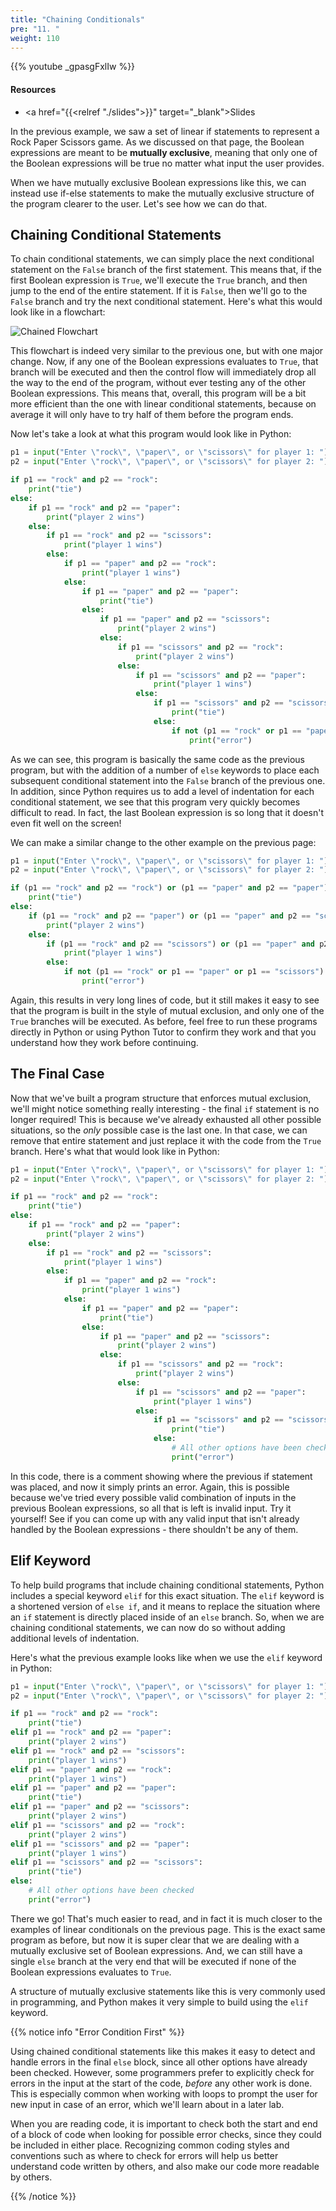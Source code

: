 ```yaml
---
title: "Chaining Conditionals"
pre: "11. "
weight: 110
---
```


{{% youtube _gpasgFxlIw %}}

#### Resources

* <a href="{{<relref "./slides">}}" target="_blank">Slides</a>

In the previous example, we saw a set of linear if statements to represent a Rock Paper Scissors game. As we discussed on that page, the Boolean expressions are meant to be **mutually exclusive**, meaning that only one of the Boolean expressions will be true no matter what input the user provides. 

When we have mutually exclusive Boolean expressions like this, we can instead use if-else statements to make the mutually exclusive structure of the program clearer to the user. Let's see how we can do that.

## Chaining Conditional Statements

To chain conditional statements, we can simply place the next conditional statement on the `False` branch of the first statement. This means that, if the first Boolean expression is `True`, we'll execute the `True` branch, and then jump to the end of the entire statement. If it is `False`, then we'll go to the `False` branch and try the next conditional statement. Here's what this would look like in a flowchart:

![Chained Flowchart](/images/04/chain.svg?classes=border,shadow)

This flowchart is indeed very similar to the previous one, but with one major change. Now, if any one of the Boolean expressions evaluates to `True`, that branch will be executed and then the control flow will immediately drop all the way to the end of the program, without ever testing any of the other Boolean expressions. This means that, overall, this program will be a bit more efficient than the one with linear conditional statements, because on average it will only have to try half of them before the program ends.

Now let's take a look at what this program would look like in Python:

```python
p1 = input("Enter \"rock\", \"paper\", or \"scissors\" for player 1: ")
p2 = input("Enter \"rock\", \"paper\", or \"scissors\" for player 2: ")

if p1 == "rock" and p2 == "rock":
    print("tie")
else:
    if p1 == "rock" and p2 == "paper":
        print("player 2 wins")
    else: 
        if p1 == "rock" and p2 == "scissors":
            print("player 1 wins")
        else:
            if p1 == "paper" and p2 == "rock":
                print("player 1 wins")
            else:
                if p1 == "paper" and p2 == "paper":
                    print("tie")
                else:
                    if p1 == "paper" and p2 == "scissors":
                        print("player 2 wins")
                    else:
                        if p1 == "scissors" and p2 == "rock":
                            print("player 2 wins")
                        else:
                            if p1 == "scissors" and p2 == "paper":
                                print("player 1 wins")
                            else:
                                if p1 == "scissors" and p2 == "scissors":
                                    print("tie")
                                else:
                                    if not (p1 == "rock" or p1 == "paper" or p1 == "scissors") or not (p2 == "rock" or p2 == "paper" or p2 == "scissors"):
                                        print("error")
```

As we can see, this program is basically the same code as the previous program, but with the addition of a number of `else` keywords to place each subsequent conditional statement into the `False` branch of the previous one. In addition, since Python requires us to add a level of indentation for each conditional statement, we see that this program very quickly becomes difficult to read. In fact, the last Boolean expression is so long that it doesn't even fit well on the screen!

We can make a similar change to the other example on the previous page:

```python
p1 = input("Enter \"rock\", \"paper\", or \"scissors\" for player 1: ")
p2 = input("Enter \"rock\", \"paper\", or \"scissors\" for player 2: ")

if (p1 == "rock" and p2 == "rock") or (p1 == "paper" and p2 == "paper") or (p1 == "scissors" and p2 == "scissors"):
    print("tie")
else:
    if (p1 == "rock" and p2 == "paper") or (p1 == "paper" and p2 == "scissors") or (p1 == "scissors" and p2 == "rock"):
        print("player 2 wins")
    else:
        if (p1 == "rock" and p2 == "scissors") or (p1 == "paper" and p2 == "rock") or (p1 == "scissors" and p2 == "paper"):
            print("player 1 wins")
        else:
            if not (p1 == "rock" or p1 == "paper" or p1 == "scissors") or not (p2 == "rock" or p2 == "paper" or p2 == "scissors"):
                print("error")
```

Again, this results in very long lines of code, but it still makes it easy to see that the program is built in the style of mutual exclusion, and only one of the `True` branches will be executed. As before, feel free to run these programs directly in Python or using Python Tutor to confirm they work and that you understand how they work before continuing. 

## The Final Case

Now that we've built a program structure that enforces mutual exclusion, we'll might notice something really interesting - the final `if` statement is no longer required! This is because we've already exhausted all other possible situations, so the _only_ possible case is the last one. In that case, we can remove that entire statement and just replace it with the code from the `True` branch. Here's what that would look like in Python:

```python
p1 = input("Enter \"rock\", \"paper\", or \"scissors\" for player 1: ")
p2 = input("Enter \"rock\", \"paper\", or \"scissors\" for player 2: ")

if p1 == "rock" and p2 == "rock":
    print("tie")
else:
    if p1 == "rock" and p2 == "paper":
        print("player 2 wins")
    else: 
        if p1 == "rock" and p2 == "scissors":
            print("player 1 wins")
        else:
            if p1 == "paper" and p2 == "rock":
                print("player 1 wins")
            else:
                if p1 == "paper" and p2 == "paper":
                    print("tie")
                else:
                    if p1 == "paper" and p2 == "scissors":
                        print("player 2 wins")
                    else:
                        if p1 == "scissors" and p2 == "rock":
                            print("player 2 wins")
                        else:
                            if p1 == "scissors" and p2 == "paper":
                                print("player 1 wins")
                            else:
                                if p1 == "scissors" and p2 == "scissors":
                                    print("tie")
                                else:
                                    # All other options have been checked
                                    print("error")
```

In this code, there is a comment showing where the previous if statement was placed, and now it simply prints an error. Again, this is possible because we've tried every possible valid combination of inputs in the previous Boolean expressions, so all that is left is invalid input. Try it yourself! See if you can come up with any valid input that isn't already handled by the Boolean expressions - there shouldn't be any of them. 

## Elif Keyword

To help build programs that include chaining conditional statements, Python includes a special keyword `elif` for this exact situation. The `elif` keyword is a shortened version of `else if`, and it means to replace the situation where an `if` statement is directly placed inside of an `else` branch. So, when we are chaining conditional statements, we can now do so without adding additional levels of indentation. 

Here's what the previous example looks like when we use the `elif` keyword in Python:

```python
p1 = input("Enter \"rock\", \"paper\", or \"scissors\" for player 1: ")
p2 = input("Enter \"rock\", \"paper\", or \"scissors\" for player 2: ")

if p1 == "rock" and p2 == "rock":
    print("tie")
elif p1 == "rock" and p2 == "paper":
    print("player 2 wins")
elif p1 == "rock" and p2 == "scissors":
    print("player 1 wins")
elif p1 == "paper" and p2 == "rock":
    print("player 1 wins")
elif p1 == "paper" and p2 == "paper":
    print("tie")
elif p1 == "paper" and p2 == "scissors":
    print("player 2 wins")
elif p1 == "scissors" and p2 == "rock":
    print("player 2 wins")
elif p1 == "scissors" and p2 == "paper":
    print("player 1 wins")
elif p1 == "scissors" and p2 == "scissors":
    print("tie")
else:
    # All other options have been checked
    print("error")
```

There we go! That's much easier to read, and in fact it is much closer to the examples of linear conditionals on the previous page. This is the exact same program as before, but now it is super clear that we are dealing with a mutually exclusive set of Boolean expressions. And, we can still have a single `else` branch at the very end that will be executed if none of the Boolean expressions evaluates to `True`.

A structure of mutually exclusive statements like this is very commonly used in programming, and Python makes it very simple to build using the `elif` keyword. 

{{% notice info "Error Condition First" %}}

Using chained conditional statements like this makes it easy to detect and handle errors in the final `else` block, since all other options have already been checked. However, some programmers prefer to explicitly check for errors in the input at the start of the code, _before_ any other work is done. This is especially common when working with loops to prompt the user for new input in case of an error, which we'll learn about in a later lab.

When you are reading code, it is important to check both the start and end of a block of code when looking for possible error checks, since they could be included in either place. Recognizing common coding styles and conventions such as where to check for errors will help us better understand code written by others, and also make our code more readable by others.

{{% /notice %}}